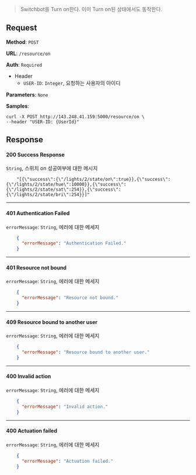 > Switchbot을 Turn on한다. 이미 Turn on된 상태에서도 동작한다.

## Request

**Method**: `POST`

**URL**: `/resource/on`

**Auth**: `Required`

* Header
  * `USER-ID`: `Integer`, 요청하는 사용자의 아이디

**Parameters**: `None`

**Samples**:
```
curl -X POST http://143.248.41.159:5000/resource/on \
--header "USER-ID: {UserId}"
```

## Response

#### 200 Success Response
`String`, 스위치 on 성공여부에 대한 메시지
```
    "[{\"success\":{\"/lights/2/state/on\":true}},{\"success\":{\"/lights/2/state/hue\":10000}},{\"success\":{\"/lights/2/state/sat\":254}},{\"success\":{\"/lights/2/state/bri\":254}}]"
```
***
#### 401 Authentication Failed
`errorMessage`: `String`, 에러에 대한 메세지
```json
    {
      "errorMessage": "Authentication Failed."
    }
```
***
#### 401 Resource not bound
`errorMessage`: `String`, 에러에 대한 메세지
```json
    {
      "errorMessage": "Resource not bound."
    }
```
***
#### 409 Resource bound to another user
`errorMessage`: `String`, 에러에 대한 메세지
```json
    {
      "errorMessage": "Resource bound to another user."
    }
```
***
#### 400 Invalid action
`errorMessage`: `String`, 에러에 대한 메세지
```json
    {
      "errorMessage": "Invalid action."
    }
```
***
#### 400 Actuation failed
`errorMessage`: `String`, 에러에 대한 메세지
```json
    {
      "errorMessage": "Actuation failed."
    }
```